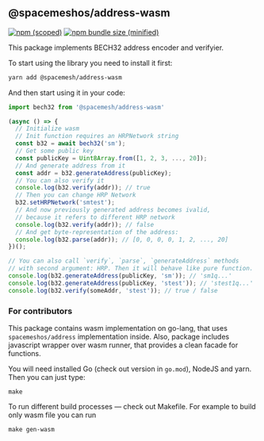 ## @spacemeshos/address-wasm

[![npm (scoped)](https://img.shields.io/npm/v/@spacemesh/address-wasm.svg)](https://www.npmjs.com/package/@spacemesh/address-wasm)
[![npm bundle size (minified)](https://img.shields.io/bundlephobia/min/@spacemesh/address-wasm.svg)](https://www.npmjs.com/package/@spacemesh/address-wasm)

This package implements BECH32 address encoder and verifyier.

To start using the library you need to install it first:
```sh
yarn add @spacemesh/address-wasm
```

And then start using it in your code:
```js
import bech32 from '@spacemesh/address-wasm'

(async () => {
  // Initialize wasm
  // Init function requires an HRPNetwork string
  const b32 = await bech32('sm');
  // Get some public key
  const publicKey = Uint8Array.from([1, 2, 3, ..., 20]);
  // And generate address from it
  const addr = b32.generateAddress(publicKey);
  // You can also verify it
  console.log(b32.verify(addr)); // true
  // Then you can change HRP Network
  b32.setHRPNetwork('smtest');
  // And now previously generated address becomes ivalid,
  // because it refers to different HRP network
  console.log(b32.verify(addr)); // false
  // And get byte-representation of the address:
  console.log(b32.parse(addr)); // [0, 0, 0, 0, 1, 2, ..., 20]
})();

// You can also call `verify`, `parse`, `generateAddress` methods
// with second argument: HRP. Then it will behave like pure function.
console.log(b32.generateAddress(publicKey, 'sm')); // 'sm1q...'
console.log(b32.generateAddress(publicKey, 'stest')); // 'stest1q...'
console.log(b32.verify(someAddr, 'stest')); // true / false
```

### For contributors

This package contains wasm implementation on go-lang, that uses `spacemeshos/address` implementation inside.
Also, package includes javascript wrapper over wasm runner, that provides a clean facade for functions.

You will need installed Go (check out version in `go.mod`), NodeJS and yarn.
Then you can just type:
```
make
```

To run different build processes — check out Makefile. For example to build only wasm file you can run
```
make gen-wasm
```